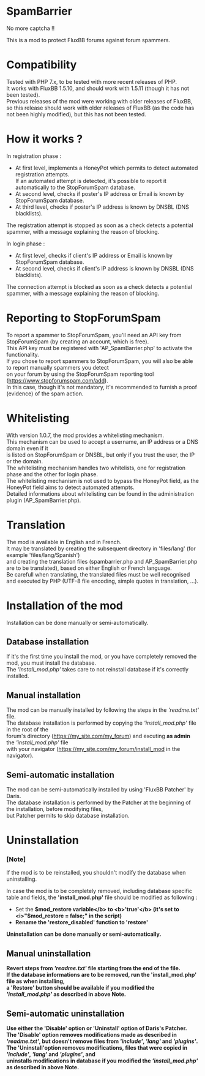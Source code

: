 # SpamBarrier
No more captcha !!

This is a mod to protect FluxBB forums against forum spammers.</br>
# Compatibility
Tested with PHP 7.x, to be tested with more recent releases of PHP.<br/>
It works with FluxBB 1.5.10, and should work with 1.5.11 (though it has not been tested).</br>
Previous releases of the mod were working with older releases of FluxBB,<br/>
 so this release should work with older releases of FluxBB (as the code has not been highly modified), but this has not been tested.

# How it works ?
In registration phase :
- At first level, implements a HoneyPot which permits to detect automated registration attempts.</br>
  If an automated attempt is detected, it's possible to report it automatically to the StopForumSpam database.</br>
- At second level, checks if poster's IP address or Email is known by StopForumSpam database.</br>
- At third level, checks if poster's IP address is known by DNSBL (DNS blacklists).</br>

The registration attempt is stopped as soon as a check detects a potential spammer, with a message explaining the reason of blocking.

In login phase :
- At first level, checks if client's IP address or Email is known by StopForumSpam database.</br>
- At second level, checks if client's IP address is known by DNSBL (DNS blacklists).</br>

The connection attempt is blocked as soon as a check detects a potential spammer, with a message explaining the reason of blocking.

# Reporting to StopForumSpam
To report a spammer to StopForumSpam, you'll need an API key from StopForumSpam (by creating an account, which is free).</br>
This API key must be registered with 'AP_SpamBarrier.php' to activate the functionality.</br>
If you chose to report spammers to StopForumSpam, you will also be able to report manually spammers you detect</br>
on your forum by using the StopForumSpam reporting tool (https://www.stopforumspam.com/add).</br>
In this case, though it's not mandatory, it's recommended to furnish a proof (evidence) of the spam action.

# Whitelisting
With version 1.0.7, the mod provides a whitelisting mechanism.</br>
This mechanism can be used to accept a username, an IP address or a DNS domain even if it</br>
is listed on StopForumSpam or DNSBL, but only if you trust the user, the IP or the domain.</br>
The whitelisting mechanism handles two whitelists, one for registration phase and the other for login phase.</br>
The whitelisting mechanism is not used to bypass the HoneyPot field, as the HoneyPot field aims to detect automated attempts.</br>
Detailed informations about whitelisting can be found in the administration plugin (AP_SpamBarrier.php).

# Translation
The mod is available in English and in French.</br>
It may be translated by creating the subsequent directory in 'files/lang' (for example 'files/lang/Spanish')</br>
and creating the translation files (spambarrier.php and AP_SpamBarrier.php are to be translated), based on either English or French language.</br>
Be carefull when translating, the translated files must be well recognised and executed by PHP (UTF-8 file encoding, simple quotes in translation, ...).

# Installation of the mod  
Installation can be done manually or semi-automatically.  
## Database installation
If it's the first time you install the mod, or you have completely removed the mod, you must install the database.  
The <i>'install_mod.php'</i> takes care to not reinstall database if it's correctly installed.</br>
## Manual installation
The mod can be manually installed by following the steps in the <i>'readme.txt'</i> file.<br/>
The database installation is performed by copying the <i>'install_mod.php'</i> file in the root of the</br>
forum's directory (https://my_site.com/my_forum) and excuting <b>as admin</b> the <i>'install_mod.php'</i> file</br>
with your navigator (https://my_site.com/my_forum/install_mod in the navigator).<br/>
## Semi-automatic installation
The mod can be semi-automatically installed by using 'FluxBB Patcher' by Daris.<br/>
The database installation is performed by the Patcher at the beginning of the installation, before modifying files,  
but Patcher permits to skip database installation.

# Uninstallation
### [Note]
If the mod is to be reinstalled, you shouldn't modify the database when uninstalling. 

In case the mod is to be completely removed, including database specific table and fields, the <b>'install_mod.php'</b> file should be modified as following :<br/>
- Set the <b>$mod_restore variable</b> to <b>'true'</b> (it's set to <i>"$mod_restore    = false;"</i> in the script)<br/>
- Rename the <b>'restore_disabled'</b> function to <b>'restore'</b><br/>

Uninstallation can be done manually or semi-automatically.<br/>

## Manual uninstallation
Revert steps from <i>'readme.txt'</i> file starting from the end of the file.</br>
If the database informations are to be removed, run the <b>'install_mod.php'</b> file as when installing,</br>
a <b>'Restore'</b> button should be available if you modified the <i>'install_mod.php'</i> as described in above <b>Note</b>.
## Semi-automatic uninstallation
Use either the <b>'Disable'</b> option or <b>'Uninstall'</b> option of Daris's Patcher.</br>
The <b>'Disable'</b> option removes modifications made as described in <i>'readme.txt'</i>, but doesn't remove files from <i>'include'</i>, <i>'lang'</i> and <i>'plugins'</i>.</br>
The <b>'Uninstall'</b>option removes modifications, files that were copied in <i>'include'</i>, <i>'lang'</i> and <i>'plugins'</i>, and</br>
uninstalls modifications in database if you modified the <i>'install_mod.php'</i> as described in above <b>Note</b>.
